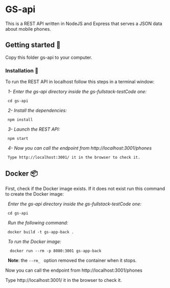 # GS-api 

This is a REST API written in NodeJS and Express that serves a JSON data about mobile phones.

## Getting started 🚀

Copy this folder gs-api to your computer.

### Installation 🔧

To run the REST API in localhost follow this steps in a terminal window:

 &nbsp;&nbsp;_1- Enter the gs-api directory inside the gs-fullstack-testCode one:_
  ```
   cd gs-api
  ```

 &nbsp;&nbsp;_2- Install the dependencies:_
  ```
   npm install
  ```

 &nbsp;&nbsp;_3- Launch the REST API:_
  ```
   npm start
  ```

 &nbsp;&nbsp;_4- Now you can call the endpoint from http://localhost:3001/phones_
  ```
   Type http://localhost:3001/ it in the browser to check it.
  ```


## Docker 📦

First, check if the Docker image exists. If it does not exist run this command to create the Docker image:

  &nbsp;&nbsp;_Enter the gs-api directory inside the gs-fullstack-testCode one:_
  ```
   cd gs-api
  ```
  
  &nbsp;&nbsp;_Run the following command:_
  ```
   docker build -t gs-app-back .
  ```

  &nbsp;&nbsp;_To run the Docker image:_
  ```
    docker run --rm -p 8080:3001 gs-app-back
  ```

  &nbsp;&nbsp;__Note__: the   ```--rm_ ``` option removed the container when it stops.


Now you can call the endpoint from http://localhost:3001/phones

  Type http://localhost:3001/ it in the browser to check it.
